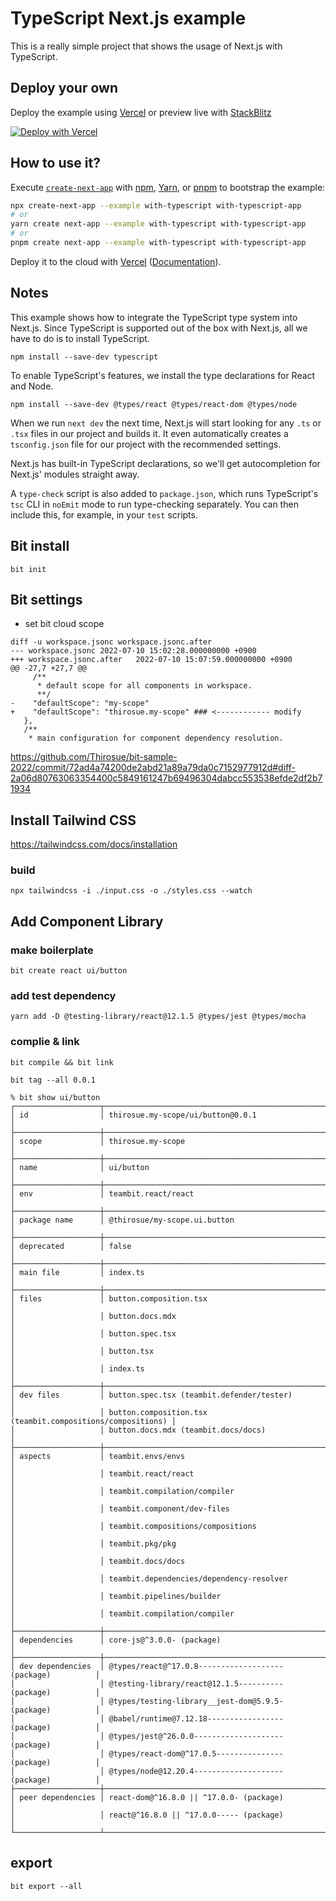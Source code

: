 # TypeScript Next.js example

This is a really simple project that shows the usage of Next.js with TypeScript.

## Deploy your own

Deploy the example using [Vercel](https://vercel.com?utm_source=github&utm_medium=readme&utm_campaign=next-example) or preview live with [StackBlitz](https://stackblitz.com/github/vercel/next.js/tree/canary/examples/with-typescript)

[![Deploy with Vercel](https://vercel.com/button)](https://vercel.com/new/git/external?repository-url=https://github.com/vercel/next.js/tree/canary/examples/with-typescript&project-name=with-typescript&repository-name=with-typescript)

## How to use it?

Execute [`create-next-app`](https://github.com/vercel/next.js/tree/canary/packages/create-next-app) with [npm](https://docs.npmjs.com/cli/init), [Yarn](https://yarnpkg.com/lang/en/docs/cli/create/), or [pnpm](https://pnpm.io) to bootstrap the example:

```bash
npx create-next-app --example with-typescript with-typescript-app
# or
yarn create next-app --example with-typescript with-typescript-app
# or
pnpm create next-app --example with-typescript with-typescript-app
```

Deploy it to the cloud with [Vercel](https://vercel.com/new?utm_source=github&utm_medium=readme&utm_campaign=next-example) ([Documentation](https://nextjs.org/docs/deployment)).

## Notes

This example shows how to integrate the TypeScript type system into Next.js. Since TypeScript is supported out of the box with Next.js, all we have to do is to install TypeScript.

```
npm install --save-dev typescript
```

To enable TypeScript's features, we install the type declarations for React and Node.

```
npm install --save-dev @types/react @types/react-dom @types/node
```

When we run `next dev` the next time, Next.js will start looking for any `.ts` or `.tsx` files in our project and builds it. It even automatically creates a `tsconfig.json` file for our project with the recommended settings.

Next.js has built-in TypeScript declarations, so we'll get autocompletion for Next.js' modules straight away.

A `type-check` script is also added to `package.json`, which runs TypeScript's `tsc` CLI in `noEmit` mode to run type-checking separately. You can then include this, for example, in your `test` scripts.

## Bit install

```
bit init
```

## Bit settings 

* set bit cloud scope

```
diff -u workspace.jsonc workspace.jsonc.after
--- workspace.jsonc	2022-07-10 15:02:28.000000000 +0900
+++ workspace.jsonc.after	2022-07-10 15:07:59.000000000 +0900
@@ -27,7 +27,7 @@
     /**
      * default scope for all components in workspace.
      **/
-    "defaultScope": "my-scope"
+    "defaultScope": "thirosue.my-scope" ### <------------ modify
   },
   /**
    * main configuration for component dependency resolution.
```

https://github.com/Thirosue/bit-sample-2022/commit/72ad4a74200de2abd21a89a79da0c7152977912d#diff-2a06d80763063354400c5849161247b69496304dabcc553538efde2df2b71934

## Install Tailwind CSS

https://tailwindcss.com/docs/installation

### build

```
npx tailwindcss -i ./input.css -o ./styles.css --watch
```

## Add Component Library

### make boilerplate

```
bit create react ui/button
```

### add test dependency

```
yarn add -D @testing-library/react@12.1.5 @types/jest @types/mocha
```

### complie & link 

```
bit compile && bit link
```

```
bit tag --all 0.0.1
```

```
% bit show ui/button
┌───────────────────┬────────────────────────────────────────────────────────────┐
│ id                │ thirosue.my-scope/ui/button@0.0.1                          │
├───────────────────┼────────────────────────────────────────────────────────────┤
│ scope             │ thirosue.my-scope                                          │
├───────────────────┼────────────────────────────────────────────────────────────┤
│ name              │ ui/button                                                  │
├───────────────────┼────────────────────────────────────────────────────────────┤
│ env               │ teambit.react/react                                        │
├───────────────────┼────────────────────────────────────────────────────────────┤
│ package name      │ @thirosue/my-scope.ui.button                               │
├───────────────────┼────────────────────────────────────────────────────────────┤
│ deprecated        │ false                                                      │
├───────────────────┼────────────────────────────────────────────────────────────┤
│ main file         │ index.ts                                                   │
├───────────────────┼────────────────────────────────────────────────────────────┤
│ files             │ button.composition.tsx                                     │
│                   │ button.docs.mdx                                            │
│                   │ button.spec.tsx                                            │
│                   │ button.tsx                                                 │
│                   │ index.ts                                                   │
├───────────────────┼────────────────────────────────────────────────────────────┤
│ dev files         │ button.spec.tsx (teambit.defender/tester)                  │
│                   │ button.composition.tsx (teambit.compositions/compositions) │
│                   │ button.docs.mdx (teambit.docs/docs)                        │
├───────────────────┼────────────────────────────────────────────────────────────┤
│ aspects           │ teambit.envs/envs                                          │
│                   │ teambit.react/react                                        │
│                   │ teambit.compilation/compiler                               │
│                   │ teambit.component/dev-files                                │
│                   │ teambit.compositions/compositions                          │
│                   │ teambit.pkg/pkg                                            │
│                   │ teambit.docs/docs                                          │
│                   │ teambit.dependencies/dependency-resolver                   │
│                   │ teambit.pipelines/builder                                  │
│                   │ teambit.compilation/compiler                               │
├───────────────────┼────────────────────────────────────────────────────────────┤
│ dependencies      │ core-js@^3.0.0- (package)                                  │
├───────────────────┼────────────────────────────────────────────────────────────┤
│ dev dependencies  │ @types/react@^17.0.8------------------- (package)          │
│                   │ @testing-library/react@12.1.5---------- (package)          │
│                   │ @types/testing-library__jest-dom@5.9.5- (package)          │
│                   │ @babel/runtime@7.12.18----------------- (package)          │
│                   │ @types/jest@^26.0.0-------------------- (package)          │
│                   │ @types/react-dom@^17.0.5--------------- (package)          │
│                   │ @types/node@12.20.4-------------------- (package)          │
├───────────────────┼────────────────────────────────────────────────────────────┤
│ peer dependencies │ react-dom@^16.8.0 || ^17.0.0- (package)                    │
│                   │ react@^16.8.0 || ^17.0.0----- (package)                    │
└───────────────────┴────────────────────────────────────────────────────────────┘
```

## export

```
bit export --all
```
